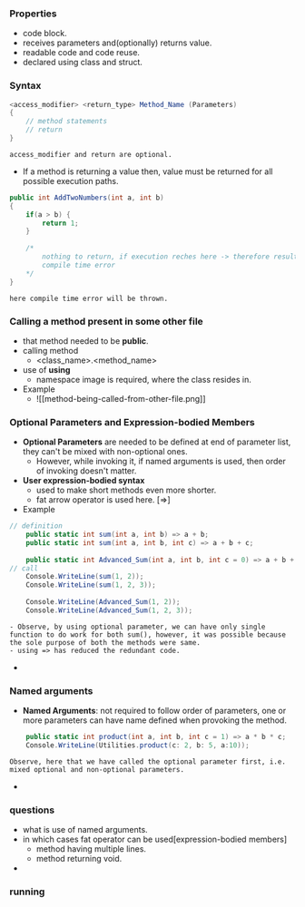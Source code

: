 
### Properties
- code block.
- receives parameters and(optionally) returns value.
- readable code and code reuse.
- declared using class and struct.

### Syntax
```c#
<access_modifier> <return_type> Method_Name (Parameters) 
{
	// method statements
	// return 
}
```
	access_modifier and return are optional.
- If a method is returning a value then, value must be returned for all possible execution paths.
```c#
public int AddTwoNumbers(int a, int b)
{
	if(a > b) {
		return 1;
	}
			
	/* 
		nothing to return, if execution reches here -> therefore results in 
		compile time error
	*/
}
```
	here compile time error will be thrown. 



### Calling a method present in some other file
- that method needed to be **public**.
- calling method
	- <class_name>.<method_name>
- use of **using**
	- namespace image is required, where the class resides in.
- Example
	- ![[method-being-called-from-other-file.png]]




### Optional Parameters and Expression-bodied Members
- **Optional Parameters** are needed to be defined at end of parameter list, they can't be mixed with non-optional ones.
	- However, while invoking it, if named arguments is used, then order of invoking doesn't matter.
- **User expression-bodied syntax**
	- used to make short methods even more shorter.
	- fat arrow operator is used here. [=>]
- Example
```c#
// definition
	public static int sum(int a, int b) => a + b;
	public static int sum(int a, int b, int c) => a + b + c;
	
	public static int Advanced_Sum(int a, int b, int c = 0) => a + b + c;	
// call
	Console.WriteLine(sum(1, 2));
	Console.WriteLine(sum(1, 2, 3));
	
	Console.WriteLine(Advanced_Sum(1, 2));
	Console.WriteLine(Advanced_Sum(1, 2, 3));
```
	- Observe, by using optional parameter, we can have only single function to do work for both sum(), however, it was possible because the sole purpose of both the methods were same.
	- using => has reduced the redundant code.
- 
### Named arguments
- **Named Arguments**: not required to follow order of parameters, one or more parameters can have name defined when provoking the method.
```c#
	public static int product(int a, int b, int c = 1) => a * b * c;
	Console.WriteLine(Utilities.product(c: 2, b: 5, a:10));
```
	Observe, here that we have called the optional parameter first, i.e. mixed optional and non-optional parameters.
- 
### questions
- what is use of named arguments.
- in which cases fat operator can be used[expression-bodied members]
	- method having multiple lines.
	- method returning void.
- 
### running
